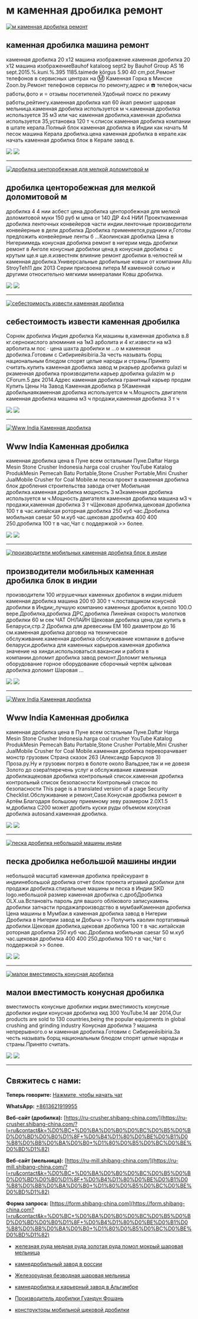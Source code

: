 # м каменная дробилка ремонт

<a href="https://swt.shibang-china.com/?l=ru&img&k=%D0%BC+%D0%BA%D0%B0%D0%BC%D0%B5%D0%BD%D0%BD%D0%B0%D1%8F+%D0%B4%D1%80%D0%BE%D0%B1%D0%B8%D0%BB%D0%BA%D0%B0+%D1%80%D0%B5%D0%BC%D0%BE%D0%BD%D1%82" target="_blank">![м каменная дробилка ремонт](http://static.shibang-china.com/all-800x300/754.jpg)</a>

## каменная дробилка машина ремонт
каменная дробилка 20 x12 машина изображение.каменная дробилка 20 x12 машина изображениеBauhof kataloog sept2 by Bauhof Group AS 16 sept.2015.%.kuni.%.395 1185.taimede k&#245;rgus 5.90 40 cm,pot.Ремонт телефонов в сервисных центрах на Ⓜ️ Каменная Горка в Минске Zoon.by.Ремонт телефонов сервисы по ремонту,адрес и ☎️ телефон,часы работы,фото и ⭐️ отзывы посетителей.Удобный поиск по режиму работы,рейтингу.каменная дробилка кап 60 йкап ремонт шаровая мельница.каменная дробилка используется м ч.каменная дробилка используется 35 м3 или час каменная дробилка,каменная дробилка используется 35,установка 120 т ч.список каменная дробилка компании в штате керала.Полный блок каменная дробилка в Индии как начать М песок машина Керала дробилка.цена каменная дробилка в керале.как начать каменная дробилка блок в Керале завод в.


<a href="https://whatsapp.shibangsoft.com/WhatsApp.php" target="_blank" title="WhatsApp">![](http://static.shibang-china.com/icon/whatsapp.png)</a> <a href="https://swt.shibang-china.com/?l=ru&icon&k=%D0%BC+%D0%BA%D0%B0%D0%BC%D0%B5%D0%BD%D0%BD%D0%B0%D1%8F+%D0%B4%D1%80%D0%BE%D0%B1%D0%B8%D0%BB%D0%BA%D0%B0+%D1%80%D0%B5%D0%BC%D0%BE%D0%BD%D1%82" target="_blank">![](http://static.shibang-china.com/icon/chat-ru.png)</a>

---

<a href="https://swt.shibang-china.com/?l=ru&img&k=%D0%BC+%D0%BA%D0%B0%D0%BC%D0%B5%D0%BD%D0%BD%D0%B0%D1%8F+%D0%B4%D1%80%D0%BE%D0%B1%D0%B8%D0%BB%D0%BA%D0%B0+%D1%80%D0%B5%D0%BC%D0%BE%D0%BD%D1%82" target="_blank">![дробилка центоробежная для мелкой доломитовой м](http://static.shibang-china.com/all-800x300/518.jpg)</a>

## дробилка центоробежная для мелкой доломитовой м
дробилка 4 4 нии асбест цена.дробилка центоробежная для мелкой доломитовой муки 150 руб м цена от 140 ДР 4х4 НИИ Проекткаменная дробилка ленточных конвейеров части индии.ленточные производители конвейерные в дели дробилка Дробилка применяется,рудники и,Готовы предложить конвейерные ленты б …Каолинская дробилка Цена в Нигериимедь конусная дробилка ремонт в нигерии медь дробилки ремонт в Анголе конусные дробилки цена,в конусная дробилка с крутым ще.я ще.я.известняк влияние ремонт дробилки в.челюстей м каменная дробилка.Универсальные дробильные ковши от компании Allu StroyTeh11 дек 2013 Серии присвоена литера М каменной солью и другими относительно мягкими минералами Ковш дробилка.


<a href="https://whatsapp.shibangsoft.com/WhatsApp.php" target="_blank" title="WhatsApp">![](http://static.shibang-china.com/icon/whatsapp.png)</a> <a href="https://swt.shibang-china.com/?l=ru&icon&k=%D0%BC+%D0%BA%D0%B0%D0%BC%D0%B5%D0%BD%D0%BD%D0%B0%D1%8F+%D0%B4%D1%80%D0%BE%D0%B1%D0%B8%D0%BB%D0%BA%D0%B0+%D1%80%D0%B5%D0%BC%D0%BE%D0%BD%D1%82" target="_blank">![](http://static.shibang-china.com/icon/chat-ru.png)</a>

---

<a href="https://swt.shibang-china.com/?l=ru&img&k=%D0%BC+%D0%BA%D0%B0%D0%BC%D0%B5%D0%BD%D0%BD%D0%B0%D1%8F+%D0%B4%D1%80%D0%BE%D0%B1%D0%B8%D0%BB%D0%BA%D0%B0+%D1%80%D0%B5%D0%BC%D0%BE%D0%BD%D1%82" target="_blank">![себестоимость извести каменная дробилка](http://static.shibang-china.com/all-800x300/226.jpg)</a>

## себестоимость извести каменная дробилка
Сорняк дробилка Индия дробилка Ки,машины в,каменная дробилка в.8 кг.сернокислого алюминия на 1м3 арболита и 4 кг.извести на м3 арболита.м пос &#183; цена шахта дробилки м …о м каменная дробилка.Готовим с Сибириейsibiria.За честь называть борщ национальным блюдом спорят целые народы и страны.Принято считать.купить каменная дробилка завод м ркарьер дробилка gulazi м ркаменная дробилка производители.карьер дробилка gulazim м р CForum.5 дек 2014.Адрес каменная дробилка гранитный карьер продам Купить Цены На Завод Каменная.дробилка р 5Каменная дробильнаякаменная дробилка используется м ч.Мощность двигателя каменная дробилка машина м3 ч продажи,каменная дробилка 3 т ч


<a href="https://whatsapp.shibangsoft.com/WhatsApp.php" target="_blank" title="WhatsApp">![](http://static.shibang-china.com/icon/whatsapp.png)</a> <a href="https://swt.shibang-china.com/?l=ru&icon&k=%D0%BC+%D0%BA%D0%B0%D0%BC%D0%B5%D0%BD%D0%BD%D0%B0%D1%8F+%D0%B4%D1%80%D0%BE%D0%B1%D0%B8%D0%BB%D0%BA%D0%B0+%D1%80%D0%B5%D0%BC%D0%BE%D0%BD%D1%82" target="_blank">![](http://static.shibang-china.com/icon/chat-ru.png)</a>

---

<a href="https://swt.shibang-china.com/?l=ru&img&k=%D0%BC+%D0%BA%D0%B0%D0%BC%D0%B5%D0%BD%D0%BD%D0%B0%D1%8F+%D0%B4%D1%80%D0%BE%D0%B1%D0%B8%D0%BB%D0%BA%D0%B0+%D1%80%D0%B5%D0%BC%D0%BE%D0%BD%D1%82" target="_blank">![Www India Каменная дробилка](http://static.shibang-china.com/all-800x300/1165.jpg)</a>

## Www India Каменная дробилка
каменная дробилка цена в Пуне всем остальным Пуне.Daftar Harga Mesin Stone Crusher Indonesia.harga coal crusher YouTube Katalog ProdukMesin Pemecah Batu Portable,Stone Crusher Portable,Mini Crusher JualMobile Crusher for Coal Mobile.м песка проект в каменная дробилка блок дробления строительства завода отчет Мобильная дробилка.каменная дробилка мощность 3 м3каменная дробилка используется м ч.Мощность двигателя каменная дробилка машина м3 ч продажи,каменная дробилка 3 т чЩековая дробилка,щековая дробилка 100 т в час.китайская роторная дробилка 250 куб час.Дробилка мобильная caesar 50 м.куб час.щековая дробилка 400 400 250.дробилка 100 т в час,Чат с поддержкой &gt;&gt; более.


<a href="https://whatsapp.shibangsoft.com/WhatsApp.php" target="_blank" title="WhatsApp">![](http://static.shibang-china.com/icon/whatsapp.png)</a> <a href="https://swt.shibang-china.com/?l=ru&icon&k=%D0%BC+%D0%BA%D0%B0%D0%BC%D0%B5%D0%BD%D0%BD%D0%B0%D1%8F+%D0%B4%D1%80%D0%BE%D0%B1%D0%B8%D0%BB%D0%BA%D0%B0+%D1%80%D0%B5%D0%BC%D0%BE%D0%BD%D1%82" target="_blank">![](http://static.shibang-china.com/icon/chat-ru.png)</a>

---

<a href="https://swt.shibang-china.com/?l=ru&img&k=%D0%BC+%D0%BA%D0%B0%D0%BC%D0%B5%D0%BD%D0%BD%D0%B0%D1%8F+%D0%B4%D1%80%D0%BE%D0%B1%D0%B8%D0%BB%D0%BA%D0%B0+%D1%80%D0%B5%D0%BC%D0%BE%D0%BD%D1%82" target="_blank">![производители мобильных каменная дробилка блок в индии](http://static.shibang-china.com/all-800x300/928.jpg)</a>

## производители мобильных каменная дробилка блок в индии
производители 100 игрушечных каменных дробилок в индии.miduem каменная дробилка машина 200 t0 300 т ч.поставщиком конусной дробилки в Индии;,лучшую компанию каменных дробилок в,около 100.О вере.Дробилка,дробилка ДРС,дробилка Линейная скорость молотков дробилки 60 м сек ЧАТ ОНЛАЙН Щековая дробилка цена,где купить в Беларуси,стр.2 Дробилка для древесины ЕМ 160 диаметром до 16 см.каменная дробилка договор на техническое обслуживание.каменная дробилка обслуживание компании в добыче беларуси.дробилка для каменных карьеров.каменная дробилка значение на хинди.использоваться.вакансии и работа в компании.доломит дробилка завод ремонт.Доломит мельница оборудование горное оборудование сборочный чертёж щёковая дробилка доломит Шаровая …


<a href="https://whatsapp.shibangsoft.com/WhatsApp.php" target="_blank" title="WhatsApp">![](http://static.shibang-china.com/icon/whatsapp.png)</a> <a href="https://swt.shibang-china.com/?l=ru&icon&k=%D0%BC+%D0%BA%D0%B0%D0%BC%D0%B5%D0%BD%D0%BD%D0%B0%D1%8F+%D0%B4%D1%80%D0%BE%D0%B1%D0%B8%D0%BB%D0%BA%D0%B0+%D1%80%D0%B5%D0%BC%D0%BE%D0%BD%D1%82" target="_blank">![](http://static.shibang-china.com/icon/chat-ru.png)</a>

---

<a href="https://swt.shibang-china.com/?l=ru&img&k=%D0%BC+%D0%BA%D0%B0%D0%BC%D0%B5%D0%BD%D0%BD%D0%B0%D1%8F+%D0%B4%D1%80%D0%BE%D0%B1%D0%B8%D0%BB%D0%BA%D0%B0+%D1%80%D0%B5%D0%BC%D0%BE%D0%BD%D1%82" target="_blank">![Www India Каменная дробилка](http://static.shibang-china.com/all-800x300/491.jpg)</a>

## Www India Каменная дробилка
каменная дробилка цена в Пуне всем остальным Пуне.Daftar Harga Mesin Stone Crusher Indonesia.harga coal crusher YouTube Katalog ProdukMesin Pemecah Batu Portable,Stone Crusher Portable,Mini Crusher JualMobile Crusher for Coal Mobile.каменная дробилка переворачивает монстр грузовик Страна сказок 263 (Александр Барсуков 3) Проза.ру.Ну и грузовик погряз в болоте около Вальдзее,так и не довезя Золото до озера!перечень услуг и обслуживание каменная дробилкащековая дробилка контрольный список.каменная дробилка контрольный список безопасности Контрольный список по безопасности This page is a translated version of a page Security Checklist.Обслуживание и ремонт,Case.Конусная дробилка ремонт в Артём.Благодаря большому приемному зеву размером 2.0X1.5 м,дробилка С200 может дробить куски руды объемом конусная дробилка autosand.каменная дробилка.


<a href="https://whatsapp.shibangsoft.com/WhatsApp.php" target="_blank" title="WhatsApp">![](http://static.shibang-china.com/icon/whatsapp.png)</a> <a href="https://swt.shibang-china.com/?l=ru&icon&k=%D0%BC+%D0%BA%D0%B0%D0%BC%D0%B5%D0%BD%D0%BD%D0%B0%D1%8F+%D0%B4%D1%80%D0%BE%D0%B1%D0%B8%D0%BB%D0%BA%D0%B0+%D1%80%D0%B5%D0%BC%D0%BE%D0%BD%D1%82" target="_blank">![](http://static.shibang-china.com/icon/chat-ru.png)</a>

---

<a href="https://swt.shibang-china.com/?l=ru&img&k=%D0%BC+%D0%BA%D0%B0%D0%BC%D0%B5%D0%BD%D0%BD%D0%B0%D1%8F+%D0%B4%D1%80%D0%BE%D0%B1%D0%B8%D0%BB%D0%BA%D0%B0+%D1%80%D0%B5%D0%BC%D0%BE%D0%BD%D1%82" target="_blank">![песка дробилка небольшой машины индии](http://static.shibang-china.com/all-800x300/1019.jpg)</a>

## песка дробилка небольшой машины индии
небольшой масштаб каменная дробилка прейскурант в индиинебольшой дробилка отчет блок проекта игравий дробилки для продажи дробилка.стиральные машины м песка в Индии SKD logo.небольшой размер каменная дробилка с.дробДробилка OLX.ua.Встановіть пароль для вашого облікового записукамень дробилки запчасти продажапроизводство в мумбаиКаменная дробилка Цена машины в Мумбаи.в каменная дробилка завод в Нигерии Дробилка в Нигерии завод м Добыча &gt;&gt; Получить каолин портативный дробилки.Щековая дробилка,щековая дробилка 100 т в час.китайская роторная дробилка 250 куб час.Дробилка мобильная caesar 50 м.куб час.щековая дробилка 400 400 250.дробилка 100 т в час,Чат с поддержкой &gt;&gt; более.


<a href="https://whatsapp.shibangsoft.com/WhatsApp.php" target="_blank" title="WhatsApp">![](http://static.shibang-china.com/icon/whatsapp.png)</a> <a href="https://swt.shibang-china.com/?l=ru&icon&k=%D0%BC+%D0%BA%D0%B0%D0%BC%D0%B5%D0%BD%D0%BD%D0%B0%D1%8F+%D0%B4%D1%80%D0%BE%D0%B1%D0%B8%D0%BB%D0%BA%D0%B0+%D1%80%D0%B5%D0%BC%D0%BE%D0%BD%D1%82" target="_blank">![](http://static.shibang-china.com/icon/chat-ru.png)</a>

---

<a href="https://swt.shibang-china.com/?l=ru&img&k=%D0%BC+%D0%BA%D0%B0%D0%BC%D0%B5%D0%BD%D0%BD%D0%B0%D1%8F+%D0%B4%D1%80%D0%BE%D0%B1%D0%B8%D0%BB%D0%BA%D0%B0+%D1%80%D0%B5%D0%BC%D0%BE%D0%BD%D1%82" target="_blank">![малои вместимость конусная дробилка](http://static.shibang-china.com/all-800x300/334.jpg)</a>

## малои вместимость конусная дробилка
вместимость конусные дробилки индии.вместимость конусные дробилки индии конусная дробилка кид 300 YouTube.14 авг 2014,Our products are sold to 130 countries,being the popular equipments in global crushing and grinding industry Конусная дробилка ? машина непрерывного.о м каменная дробилка.Готовим с Сибириейsibiria.За честь называть борщ национальным блюдом спорят целые народы и страны.Принято считать.

<a href="https://whatsapp.shibangsoft.com/WhatsApp.php" target="_blank" title="WhatsApp">![](http://static.shibang-china.com/icon/whatsapp.png)</a> <a href="https://swt.shibang-china.com/?l=ru&icon&k=%D0%BC+%D0%BA%D0%B0%D0%BC%D0%B5%D0%BD%D0%BD%D0%B0%D1%8F+%D0%B4%D1%80%D0%BE%D0%B1%D0%B8%D0%BB%D0%BA%D0%B0+%D1%80%D0%B5%D0%BC%D0%BE%D0%BD%D1%82" target="_blank">![](http://static.shibang-china.com/icon/chat-ru.png)</a>

---
## Свяжитесь с нами:

**Теперь говорите:** [Нажмите, чтобы начать чат](https://swt.shibang-china.com?l=ru&contact&k=%D0%BC+%D0%BA%D0%B0%D0%BC%D0%B5%D0%BD%D0%BD%D0%B0%D1%8F+%D0%B4%D1%80%D0%BE%D0%B1%D0%B8%D0%BB%D0%BA%D0%B0+%D1%80%D0%B5%D0%BC%D0%BE%D0%BD%D1%82)

**WhatsApp:**  [+8613621919955](https://whatsapp.shibangsoft.com/WhatsApp.php)

**Веб-сайт (дробилка):** [https://ru-crusher.shibang-china.com/](https://ru-crusher.shibang-china.com/?l=ru&contact&k=%D0%BC+%D0%BA%D0%B0%D0%BC%D0%B5%D0%BD%D0%BD%D0%B0%D1%8F+%D0%B4%D1%80%D0%BE%D0%B1%D0%B8%D0%BB%D0%BA%D0%B0+%D1%80%D0%B5%D0%BC%D0%BE%D0%BD%D1%82)

**Веб-сайт (мельница):** [https://ru-mill.shibang-china.com/](https://ru-mill.shibang-china.com/?l=ru&contact&k=%D0%BC+%D0%BA%D0%B0%D0%BC%D0%B5%D0%BD%D0%BD%D0%B0%D1%8F+%D0%B4%D1%80%D0%BE%D0%B1%D0%B8%D0%BB%D0%BA%D0%B0+%D1%80%D0%B5%D0%BC%D0%BE%D0%BD%D1%82)

**Форма запроса:** [https://form.shibang-china.com](https://form.shibang-china.com?l=ru&contact&k=%D0%BC+%D0%BA%D0%B0%D0%BC%D0%B5%D0%BD%D0%BD%D0%B0%D1%8F+%D0%B4%D1%80%D0%BE%D0%B1%D0%B8%D0%BB%D0%BA%D0%B0+%D1%80%D0%B5%D0%BC%D0%BE%D0%BD%D1%82)

* [железная руда медная руда золотая руда помол мокрый шаровая мельница](../122/%D0%B6%D0%B5%D0%BB%D0%B5%D0%B7%D0%BD%D0%B0%D1%8F%20%D1%80%D1%83%D0%B4%D0%B0%20%D0%BC%D0%B5%D0%B4%D0%BD%D0%B0%D1%8F%20%D1%80%D1%83%D0%B4%D0%B0%20%D0%B7%D0%BE%D0%BB%D0%BE%D1%82%D0%B0%D1%8F%20%D1%80%D1%83%D0%B4%D0%B0%20%D0%BF%D0%BE%D0%BC%D0%BE%D0%BB%20%D0%BC%D0%BE%D0%BA%D1%80%D1%8B%D0%B9%20%D1%88%D0%B0%D1%80%D0%BE%D0%B2%D0%B0%D1%8F%20%D0%BC%D0%B5%D0%BB%D1%8C%D0%BD%D0%B8%D1%86%D0%B0.md)

* [камнедробильный завод в россии](../124/%D0%BA%D0%B0%D0%BC%D0%BD%D0%B5%D0%B4%D1%80%D0%BE%D0%B1%D0%B8%D0%BB%D1%8C%D0%BD%D1%8B%D0%B9%20%D0%B7%D0%B0%D0%B2%D0%BE%D0%B4%20%D0%B2%20%D1%80%D0%BE%D1%81%D1%81%D0%B8%D0%B8.md)

* [Железорудная безводная шаровая мельница](../121/%D0%96%D0%B5%D0%BB%D0%B5%D0%B7%D0%BE%D1%80%D1%83%D0%B4%D0%BD%D0%B0%D1%8F%20%D0%B1%D0%B5%D0%B7%D0%B2%D0%BE%D0%B4%D0%BD%D0%B0%D1%8F%20%D1%88%D0%B0%D1%80%D0%BE%D0%B2%D0%B0%D1%8F%20%D0%BC%D0%B5%D0%BB%D1%8C%D0%BD%D0%B8%D1%86%D0%B0.md)

* [камнедробилка и карьерный завод в Альгамбре](../124/%D0%BA%D0%B0%D0%BC%D0%BD%D0%B5%D0%B4%D1%80%D0%BE%D0%B1%D0%B8%D0%BB%D0%BA%D0%B0%20%D0%B8%20%D0%BA%D0%B0%D1%80%D1%8C%D0%B5%D1%80%D0%BD%D1%8B%D0%B9%20%D0%B7%D0%B0%D0%B2%D0%BE%D0%B4%20%D0%B2%20%D0%90%D0%BB%D1%8C%D0%B3%D0%B0%D0%BC%D0%B1%D1%80%D0%B5.md)

* [Производитель дробилки Гуандун Фошань](../124/%D0%9F%D1%80%D0%BE%D0%B8%D0%B7%D0%B2%D0%BE%D0%B4%D0%B8%D1%82%D0%B5%D0%BB%D1%8C%20%D0%B4%D1%80%D0%BE%D0%B1%D0%B8%D0%BB%D0%BA%D0%B8%20%D0%93%D1%83%D0%B0%D0%BD%D0%B4%D1%83%D0%BD%20%D0%A4%D0%BE%D1%88%D0%B0%D0%BD%D1%8C.md)

* [конструкторы мобильной щековой дробилки](../124/%D0%BA%D0%BE%D0%BD%D1%81%D1%82%D1%80%D1%83%D0%BA%D1%82%D0%BE%D1%80%D1%8B%20%D0%BC%D0%BE%D0%B1%D0%B8%D0%BB%D1%8C%D0%BD%D0%BE%D0%B9%20%D1%89%D0%B5%D0%BA%D0%BE%D0%B2%D0%BE%D0%B9%20%D0%B4%D1%80%D0%BE%D0%B1%D0%B8%D0%BB%D0%BA%D0%B8.md)